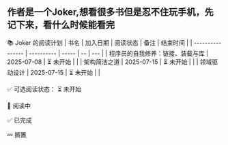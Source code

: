 ## 作者是一个Joker,想看很多书但是忍不住玩手机，先记下来，看什么时候能看完
📚 Joker 的阅读计划
| 书名               | 加入日期       | 阅读状态  | 备注 | 结束时间 |
| ---------------- | ---------- | ----- | -- | --- |
| 程序员的自我修养：链接、装载与库 | 2025-07-08 | ⏳ 未开始 |    |
| 架构简洁之道           | 2025-07-15 | ⏳ 未开始 |    |
| 领域驱动设计           | 2025-07-15 | ⏳ 未开始 |    |

✅ 可选阅读状态：
⏳ 未开始

📖 阅读中

✅ 已完成

💤 搁置


